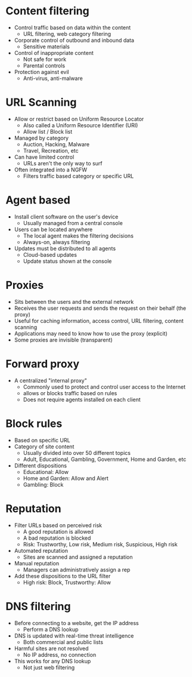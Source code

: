# Content filtering
- Control traffic based on data within the content
	- URL filtering, web category filtering
- Corporate control of outbound and inbound data
	- Sensitive materials
- Control of inappropriate content
	- Not safe for work
	- Parental controls
- Protection against evil
	- Anti-virus, anti-malware
# URL Scanning
- Allow or restrict based on Uniform Resource Locator
	- Also called a Uniform Resource Identifier (URI)
	- Allow list / Block list
- Managed by category
	- Auction, Hacking, Malware
	- Travel, Recreation, etc
- Can have limited control
	- URLs aren't the only way to surf
- Often integrated into a NGFW
	- Filters traffic based category or specific URL
# Agent based
- Install client software on the user's device
	- Usually managed from a central console
- Users can be located anywhere
	- The local agent makes the filtering decisions
	- Always-on, always filtering
- Updates must be distributed to all agents
	- Cloud-based updates
	- Update status shown at the console
# Proxies
- Sits between the users and the external network
- Receives the user requests and sends the request on their behalf (the proxy)
- Useful for caching information, access control, URL filtering, content scanning
- Applications may need to know how to use the proxy (explicit)
- Some proxies are invisible (transparent)
# Forward proxy
- A centralized "internal proxy"
	- Commonly used to protect and control user access to the Internet
	- allows or blocks traffic based on rules
	- Does not require agents installed on each client
# Block rules
- Based on specific URL
- Category of site content
	- Usually divided into over 50 different topics
	- Adult, Educational, Gambling, Government, Home and Garden, etc
- Different dispositions
	- Educational: Allow
	- Home and Garden: Allow and Alert
	- Gambling: Block
# Reputation
- Filter URLs based on perceived risk
	- A good reputation is allowed
	- A bad reputation is blocked
	- Risk: Trustworthy, Low risk, Medium risk, Suspicious, High risk
- Automated reputation
	- Sites are scanned and assigned a reputation
- Manual reputation
	- Managers can administratively assign a rep
- Add these dispositions to the URL filter
	- High risk: Block, Trustworthy: Allow
# DNS filtering
- Before connecting to a website, get the IP address
	- Perform a DNS lookup
- DNS is updated with real-time threat intelligence
	- Both commercial and public lists
- Harmful sites are not resolved
	- No IP address, no connection
- This works for any DNS lookup
	- Not just web filtering
